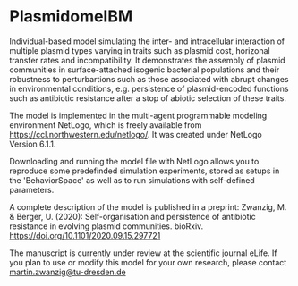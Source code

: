 # PlasmidomeIBM
Individual-based model simulating the inter- and intracellular interaction of multiple plasmid types varying in traits such as plasmid cost, horizonal transfer rates and incompatibility. It demonstrates the assembly of plasmid communities in surface-attached isogenic bacterial populations and their robustness to perturbartions such as those associated with abrupt changes in environmental conditions, e.g. persistence of plasmid-encoded functions such as antibiotic resistance after a stop of abiotic selection of these traits.

The model is implemented in the multi-agent programmable modeling environment NetLogo, which is freely available from https://ccl.northwestern.edu/netlogo/. It was created under NetLogo Version 6.1.1.

Downloading and running the model file with NetLogo allows you to reproduce some predefinded simulation experiments, stored as setups in the 'BehaviorSpace' as well as to run simulations with self-defined parameters.

A complete description of the model is published in a preprint: Zwanzig, M. & Berger, U. (2020): Self-organisation and persistence of antibiotic resistance in evolving plasmid communities. bioRxiv. https://doi.org/10.1101/2020.09.15.297721 

The manuscript is currently under review at the scientific journal eLife. If you plan to use or modify this model for your own research, please contact martin.zwanzig@tu-dresden.de
